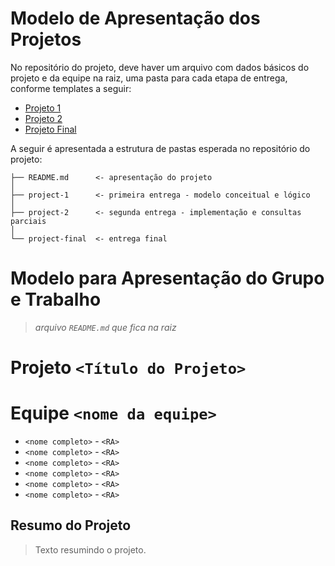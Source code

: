 # Modelo de Apresentação dos Projetos

No repositório do projeto, deve haver um arquivo com dados básicos do projeto e da equipe na raiz, uma pasta para cada etapa de entrega, conforme templates a seguir:

* [Projeto 1](project-1/)
* [Projeto 2](project-2/)
* [Projeto Final](project-final/)

A seguir é apresentada a estrutura de pastas esperada no repositório do projeto:

~~~
├── README.md      <- apresentação do projeto
│
├── project-1      <- primeira entrega - modelo conceitual e lógico
│
├── project-2      <- segunda entrega - implementação e consultas parciais 
│
└── project-final  <- entrega final
~~~

# Modelo para Apresentação do Grupo e Trabalho
> *arquivo `README.md` que fica na raiz*

# Projeto `<Título do Projeto>`

# Equipe `<nome da equipe>`
* `<nome completo>` - `<RA>`
* `<nome completo>` - `<RA>`
* `<nome completo>` - `<RA>`
* `<nome completo>` - `<RA>`
* `<nome completo>` - `<RA>`
* `<nome completo>` - `<RA>`

## Resumo do Projeto
> Texto resumindo o projeto.

